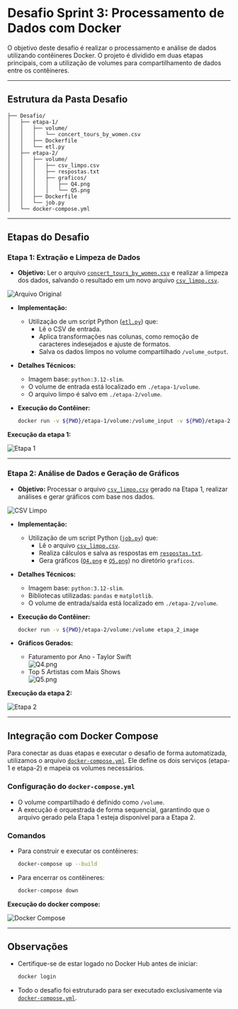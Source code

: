 
# Desafio Sprint 3: Processamento de Dados com Docker

O objetivo deste desafio é realizar o processamento e análise de dados utilizando contêineres Docker. 
O projeto é dividido em duas etapas principais, com a utilização de volumes para compartilhamento de dados entre os contêineres.

---

## Estrutura da Pasta Desafio

```plaintext
├── Desafio/
│   ├── etapa-1/
│   │   ├── volume/
│   │   │   └── concert_tours_by_women.csv
│   │   ├── Dockerfile
│   │   └── etl.py
│   ├── etapa-2/
│   │   ├── volume/
│   │   │   ├── csv_limpo.csv
│   │   │   ├── respostas.txt
│   │   │   ├── graficos/
│   │   │   │   ├── Q4.png
│   │   │   │   └── Q5.png
│   │   ├── Dockerfile
│   │   └── job.py
│   └── docker-compose.yml
```

---

## Etapas do Desafio

### **Etapa 1: Extração e Limpeza de Dados**
- **Objetivo:** 
  Ler o arquivo [`concert_tours_by_women.csv`](etapa-1/volume/concert_tours_by_women.csv) e realizar a limpeza dos dados, salvando o resultado em um novo arquivo [`csv_limpo.csv`](etapa-2/volume/csv_limpo.csv).
  
![Arquivo Original](../Evidencias/concert.png)

- **Implementação:**
  - Utilização de um script Python ([`etl.py`](etapa-1/etl.py)) que:
    - Lê o CSV de entrada.
    - Aplica transformações nas colunas, como remoção de caracteres indesejados e ajuste de formatos.
    - Salva os dados limpos no volume compartilhado `/volume_output`.

- **Detalhes Técnicos:**
  - Imagem base: `python:3.12-slim`.
  - O volume de entrada está localizado em `./etapa-1/volume`.
  - O arquivo limpo é salvo em `./etapa-2/volume`.

- **Execução do Contêiner:**
  ```bash
  docker run -v ${PWD}/etapa-1/volume:/volume_input -v ${PWD}/etapa-2/volume:/volume_output etl_image
  ```

**Execução da etapa 1:**

![Etapa 1](../Evidencias/etapa-1.png)

---

### **Etapa 2: Análise de Dados e Geração de Gráficos**
- **Objetivo:** 
  Processar o arquivo [`csv_limpo.csv`](etapa-2/volume/csv_limpo.csv) gerado na Etapa 1, realizar análises e gerar gráficos com base nos dados.

![CSV Limpo](../Evidencias/csv.limpo.png)

- **Implementação:**
  - Utilização de um script Python ([`job.py`](etapa-2/job.py)) que:
    - Lê o arquivo [`csv_limpo.csv`](etapa-2/volume/csv_limpo.csv).
    - Realiza cálculos e salva as respostas em [`respostas.txt`](etapa-2/volume/respostas.txt).
    - Gera gráficos ([`Q4.png`](etapa-2/volume/graficos/Q4.png) e [`Q5.png`](etapa-2/volume/graficos/Q5.png)) no diretório `graficos`.

- **Detalhes Técnicos:**
  - Imagem base: `python:3.12-slim`.
  - Bibliotecas utilizadas: `pandas` e `matplotlib`.
  - O volume de entrada/saída está localizado em `./etapa-2/volume`.

- **Execução do Contêiner:**
  ```bash
  docker run -v ${PWD}/etapa-2/volume:/volume etapa_2_image
  ```

- **Gráficos Gerados:**
  - Faturamento por Ano - Taylor Swift  
    ![Q4.png](etapa-2/volume/graficos/Q4.png)
  - Top 5 Artistas com Mais Shows  
    ![Q5.png](etapa-2/volume/graficos/Q5.png)


**Execução da etapa 2:**

![Etapa 2](../Evidencias/etapa-2.png)

---

## Integração com Docker Compose

Para conectar as duas etapas e executar o desafio de forma automatizada, utilizamos o arquivo [`docker-compose.yml`](docker-compose.yml). Ele define os dois serviços (etapa-1 e etapa-2) e mapeia os volumes necessários.

### **Configuração do `docker-compose.yml`**
- O volume compartilhado é definido como `/volume`.
- A execução é orquestrada de forma sequencial, garantindo que o arquivo gerado pela Etapa 1 esteja disponível para a Etapa 2.

### **Comandos**
- Para construir e executar os contêineres:
  ```bash
  docker-compose up --build
  ```
- Para encerrar os contêineres:
  ```bash
  docker-compose down
  ```

**Execução do docker compose:**

![Docker Compose](../Evidencias/docker-compose.png)

---

## Observações
- Certifique-se de estar logado no Docker Hub antes de iniciar:  
  ```bash
  docker login
  ```
- Todo o desafio foi estruturado para ser executado exclusivamente via [`docker-compose.yml`](docker-compose.yml).
